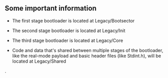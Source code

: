 ## Some important information

- The first stage bootloader is located at Legacy/Bootsector

- The second stage bootloader is located at Legacy/Init

- The third stage bootloader is located at Legacy/Core

- Code and data that's shared between multiple stages of the bootloader, like the real-mode
payload and basic header files (like Stdint.h), will be located at Legacy/Shared

.
